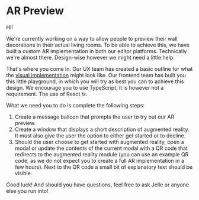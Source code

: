 # AR Preview

Hi!

We're currently working on a way to allow people to preview their wall decorations in 
their actual living rooms. To be able to achieve this, we have built a custom AR 
implementation in both our editor platforms. Technically we're almost there. 
Design-wise however we might need a little help. 

That's where you come in. Our UX team has created a basic outline for what the 
[visual implementation](https://www.figma.com/file/SEtCP3mNkzNcIlYhDwkwH4/A.R.-Online-Editor?node-id=189-154&t=XmCYoMqq89oUFyiD-0) 
might look like. Our frontend team has built you this little playground, in which
you will try as best you can to achieve this design. We encourage you to use
TypeScript, it is however not a requirement. The use of React _is_.

What we need you to do is complete the following steps: 
1. Create a message balloon that prompts the user to try out our AR preview. 
2. Create a window that displays a short description of augmented reality. It must also give the user the option to either get started or to decline. 
3. Should the user choose to get started with augmented reality, open a modal or update the contents of the current modal with a QR code that redirects to the augmented reality module (you can use an example QR code, as we do not expect you to create a full AR implementation in a few hours). Next to the QR code a small bit of explanatory text should be visible. 

Good luck! And should you have questions, feel free to ask Jelle or anyone else you run into!